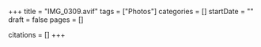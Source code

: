 +++
title = "IMG_0309.avif"
tags = ["Photos"]
categories = []
startDate = ""
draft = false
pages = []

citations = []
+++

